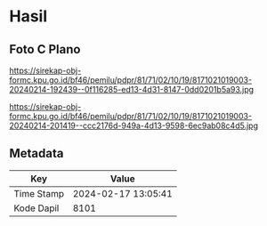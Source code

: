 # Hasil

## Foto C Plano

https://sirekap-obj-formc.kpu.go.id/bf46/pemilu/pdpr/81/71/02/10/19/8171021019003-20240214-192439--0f116285-ed13-4d31-8147-0dd0201b5a93.jpg

https://sirekap-obj-formc.kpu.go.id/bf46/pemilu/pdpr/81/71/02/10/19/8171021019003-20240214-201419--ccc2176d-949a-4d13-9598-6ec9ab08c4d5.jpg


## Metadata

| Key        | Value               |
| ---------- | ------------------- |
| Time Stamp | 2024-02-17 13:05:41 |
| Kode Dapil | 8101                |



